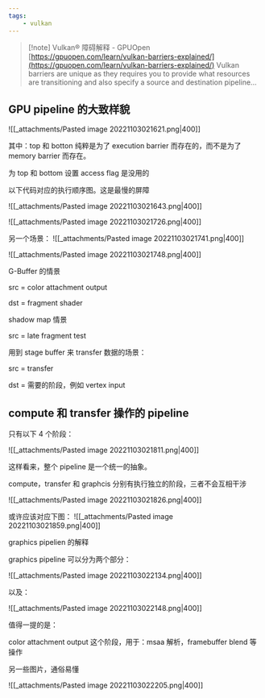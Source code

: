 ```yaml
---
tags:
    - vulkan
---
```



>[!note] Vulkan® 障碍解释 - GPUOpen
[https://gpuopen.com/learn/vulkan-barriers-explained/](https://gpuopen.com/learn/vulkan-barriers-explained/)
Vulkan barriers are unique as they requires you to provide what resources are transitioning and also specify a source and destination pipeline...


## GPU pipeline 的大致样貌

![[_attachments/Pasted image 20221103021621.png|400]]

其中：top 和 botton 纯粹是为了 execution barrier 而存在的，而不是为了 memory barrier 而存在。

为 top 和 bottom 设置 access flag 是没用的

以下代码对应的执行顺序图。这是最慢的屏障

![[_attachments/Pasted image 20221103021643.png|400]]


![[_attachments/Pasted image 20221103021726.png|400]]



另一个场景：
![[_attachments/Pasted image 20221103021741.png|400]]

![[_attachments/Pasted image 20221103021748.png|400]]



G-Buffer 的情景

src = color attachment output

dst = fragment shader

shadow map 情景

src = late fragment test

用到 stage buffer 来 transfer 数据的场景：

src = transfer

dst = 需要的阶段，例如 vertex input


## compute 和 transfer 操作的 pipeline

只有以下 4 个阶段：

![[_attachments/Pasted image 20221103021811.png|400]]

这样看来，整个 pipeline 是一个统一的抽象。

compute，transfer 和 graphcis 分别有执行独立的阶段，三者不会互相干涉

![[_attachments/Pasted image 20221103021826.png|400]]

或许应该对应下图：
![[_attachments/Pasted image 20221103021859.png|400]]


graphics pipelien 的解释

graphics pipeline 可以分为两个部分：
  
![[_attachments/Pasted image 20221103022134.png|400]]

以及：

![[_attachments/Pasted image 20221103022148.png|400]]

值得一提的是：

color attachment output 这个阶段，用于：msaa 解析，framebuffer blend 等操作



另一些图片，通俗易懂

![[_attachments/Pasted image 20221103022205.png|400]]